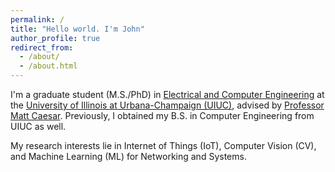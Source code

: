 ```yaml
---
permalink: /
title: "Hello world. I'm John"
author_profile: true
redirect_from: 
  - /about/
  - /about.html
---
```


I'm a graduate student (M.S./PhD) in [Electrical and Computer Engineering](https://ece.illinois.edu/) at the [University of Illinois at Urbana-Champaign (UIUC)](https://illinois.edu/), advised by [Professor Matt Caesar](https://caesar.cs.illinois.edu/). Previously, I obtained my B.S. in Computer Engineering from UIUC as well. 

My research interests lie in Internet of Things (IoT), Computer Vision (CV), and Machine Learning (ML) for Networking and Systems.

